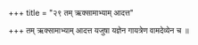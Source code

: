 +++
title = "२९ तम् ऋक्सामाभ्याम् आदत्त"

+++
तम् ऋक्सामाभ्याम् आदत्त यजुषा यज्ञेन गायत्रेण वामदेव्येन च ॥